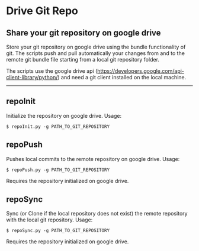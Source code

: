 # Drive Git Repo

## Share your git repository on google drive

Store your git repository on google drive using the bundle functionality of git. The scripts push and pull automatically your changes from and to the remote git bundle file starting from a local git repository folder.

The scripts use the google drive api (<https://developers.google.com/api-client-library/python/>) and need a git client installed on the local machine.

---

## repoInit

Initialize the repository on google drive. Usage:

```
$ repoInit.py -g PATH_TO_GIT_REPOSITORY
```

## repoPush

Pushes local commits to the remote repository on google drive. Usage:

```
$ repoPush.py -g PATH_TO_GIT_REPOSITORY
```

Requires the repository initialized on google drive.

## repoSync

Sync (or Clone if the local repository does not exist) the remote repository with the local git repository. Usage:

```
$ repoSync.py -g PATH_TO_GIT_REPOSITORY
```

Requires the repository initialized on google drive.